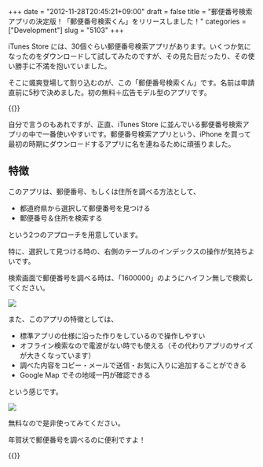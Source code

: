 +++
date = "2012-11-28T20:45:21+09:00"
draft = false
title = "郵便番号検索アプリの決定版！「郵便番号検索くん」をリリースしました！"
categories = ["Development"]
slug = "5103"
+++

iTunes Store には、30個ぐらい郵便番号検索アプリがあります。いくつか気になったのをダウンロードして試してみたのですが、その見た目だったり、その使い勝手に不満を抱いていました。

そこに颯爽登場して割り込むのが、この「郵便番号検索くん」です。名前は申請直前に5秒で決めました。初の無料＋広告モデル型のアプリです。

{{<app id="578073498" title="郵便番号検索くん 1.0（無料）" src="http://a63.phobos.apple.com/us/r1000/086/Purple/v4/55/e4/4f/55e44fa8-d915-3455-47e9-3139b4466e9c/mzl.yqfcyljo.100x100-75.png">}}

自分で言うのもあれですが、正直、iTunes Store に並んでいる郵便番号検索アプリの中で一番使いやすいです。郵便番号検索アプリという、iPhone を買って最初の時期にダウンロードするアプリに名を連ねるために頑張りました。

## 特徴

このアプリは、郵便番号、もしくは住所を調べる方法として、

* 都道府県から選択して郵便番号を見つける
* 郵便番号＆住所を検索する

という2つのアプローチを用意しています。

特に、選択して見つける時の、右側のテーブルのインデックスの操作が気持ちよいです。

検索画面で郵便番号を調べる時は、「1600000」のようにハイフン無しで検索してください。

![](/images/2012/11/5103_1.png)

また、このアプリの特徴としては、

* 標準アプリの仕様に沿った作りをしているので操作しやすい
* オフライン検索なので電波がない時でも使える（その代わりアプリのサイズが大きくなっています）
* 調べた内容をコピー・メールで送信・お気に入りに追加することができる
* Google Map でその地域一円が確認できる

という感じです。

![](/images/2012/11/5103_2.png)

無料なので是非使ってみてください。

年賀状で郵便番号を調べるのに便利ですよ！

{{<app id="578073498" title="郵便番号検索くん 1.0（無料）" src="http://a63.phobos.apple.com/us/r1000/086/Purple/v4/55/e4/4f/55e44fa8-d915-3455-47e9-3139b4466e9c/mzl.yqfcyljo.100x100-75.png">}}
